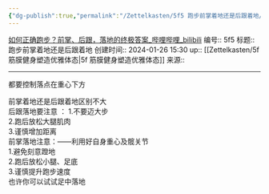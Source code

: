 ```yaml
---
{"dg-publish":true,"permalink":"/Zettelkasten/5f5 跑步前掌着地还是后跟着地/","dgPassFrontmatter":true}
---
```


[如何正确跑步？前掌、后跟，落地的终极答案_哔哩哔哩_bilibili](https://www.bilibili.com/video/BV1Et4y1b7Tw/?spm_id_from=333.999.0.0&vd_source=bcf798ace50733030b9c7e1fb6a3a349)
编号:: 5f5
标题:: 跑步前掌着地还是后跟着地
创建时间:: 2024-01-26 15:30
up:: [[Zettelkasten/5f 筋膜健身塑造优雅体态\|5f 筋膜健身塑造优雅体态]]
来源:: 

---
都要控制落点在重心下方

前掌着地还是后跟着地区别不大  
后跟落地要注意  ：
1.不要迈大步  
2.跑后放松大腿肌肉  
3.谨慎增加距离  
前掌落地注意：——利用好自身重心及髋关节  
1.避免刻意蹬地  
2.跑后放松小腿、足底  
3.谨慎提升跑步速度  
也许你可以试试足中落地